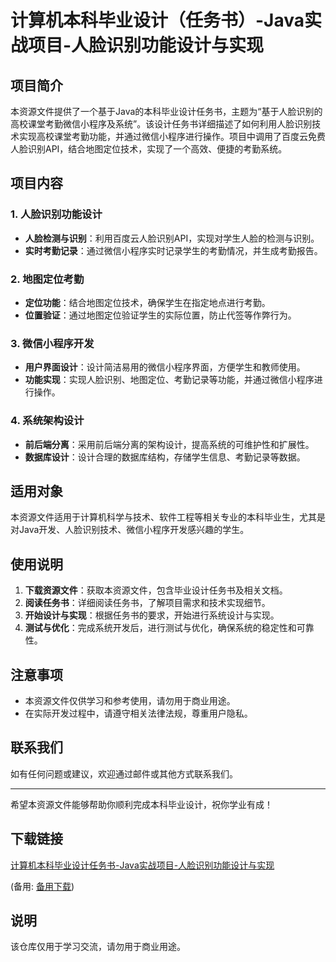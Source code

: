 # 计算机本科毕业设计（任务书）-Java实战项目-人脸识别功能设计与实现

## 项目简介

本资源文件提供了一个基于Java的本科毕业设计任务书，主题为“基于人脸识别的高校课堂考勤微信小程序及系统”。该设计任务书详细描述了如何利用人脸识别技术实现高校课堂考勤功能，并通过微信小程序进行操作。项目中调用了百度云免费人脸识别API，结合地图定位技术，实现了一个高效、便捷的考勤系统。

## 项目内容

### 1. 人脸识别功能设计
- **人脸检测与识别**：利用百度云人脸识别API，实现对学生人脸的检测与识别。
- **实时考勤记录**：通过微信小程序实时记录学生的考勤情况，并生成考勤报告。

### 2. 地图定位考勤
- **定位功能**：结合地图定位技术，确保学生在指定地点进行考勤。
- **位置验证**：通过地图定位验证学生的实际位置，防止代签等作弊行为。

### 3. 微信小程序开发
- **用户界面设计**：设计简洁易用的微信小程序界面，方便学生和教师使用。
- **功能实现**：实现人脸识别、地图定位、考勤记录等功能，并通过微信小程序进行操作。

### 4. 系统架构设计
- **前后端分离**：采用前后端分离的架构设计，提高系统的可维护性和扩展性。
- **数据库设计**：设计合理的数据库结构，存储学生信息、考勤记录等数据。

## 适用对象

本资源文件适用于计算机科学与技术、软件工程等相关专业的本科毕业生，尤其是对Java开发、人脸识别技术、微信小程序开发感兴趣的学生。

## 使用说明

1. **下载资源文件**：获取本资源文件，包含毕业设计任务书及相关文档。
2. **阅读任务书**：详细阅读任务书，了解项目需求和技术实现细节。
3. **开始设计与实现**：根据任务书的要求，开始进行系统设计与实现。
4. **测试与优化**：完成系统开发后，进行测试与优化，确保系统的稳定性和可靠性。

## 注意事项

- 本资源文件仅供学习和参考使用，请勿用于商业用途。
- 在实际开发过程中，请遵守相关法律法规，尊重用户隐私。

## 联系我们

如有任何问题或建议，欢迎通过邮件或其他方式联系我们。

---

希望本资源文件能够帮助你顺利完成本科毕业设计，祝你学业有成！

## 下载链接
[计算机本科毕业设计任务书-Java实战项目-人脸识别功能设计与实现](https://pan.quark.cn/s/7ff7df4be732) 

(备用: [备用下载](https://pan.baidu.com/s/1-9o3lfK0bHiAVs5dUbBBuw?pwd=1234))

## 说明

该仓库仅用于学习交流，请勿用于商业用途。
